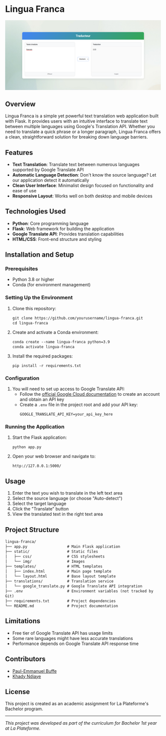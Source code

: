 # Lingua Franca

![Application Preview](static/img/result.png)
## Overview

Lingua Franca is a simple yet powerful text translation web application built with Flask. It provides users with an intuitive interface to translate text between multiple languages using Google's Translation API. Whether you need to translate a quick phrase or a longer paragraph, Lingua Franca offers a clean, straightforward solution for breaking down language barriers.

## Features

- **Text Translation**: Translate text between numerous languages supported by Google Translate API
- **Automatic Language Detection**: Don't know the source language? Let our application detect it automatically
- **Clean User Interface**: Minimalist design focused on functionality and ease of use
- **Responsive Layout**: Works well on both desktop and mobile devices

## Technologies Used

- **Python**: Core programming language
- **Flask**: Web framework for building the application
- **Google Translate API**: Provides translation capabilities
- **HTML/CSS**: Front-end structure and styling

## Installation and Setup

### Prerequisites

- Python 3.8 or higher
- Conda (for environment management)

### Setting Up the Environment

1. Clone this repository:
   ```
   git clone https://github.com/yourusername/lingua-franca.git
   cd lingua-franca
   ```

2. Create and activate a Conda environment:
   ```
   conda create --name lingua-franca python=3.9
   conda activate lingua-franca
   ```

3. Install the required packages:
   ```
   pip install -r requirements.txt
   ```

### Configuration

1. You will need to set up access to Google Translate API:
   - Follow the [official Google Cloud documentation](https://cloud.google.com/translate/docs/setup) to create an account and obtain an API key
   - Create a `.env` file in the project root and add your API key:
     ```
     GOOGLE_TRANSLATE_API_KEY=your_api_key_here
     ```

### Running the Application

1. Start the Flask application:
   ```
   python app.py
   ```

2. Open your web browser and navigate to:
   ```
   http://127.0.0.1:5000/
   ```

## Usage

1. Enter the text you wish to translate in the left text area
2. Select the source language (or choose "Auto-detect")
3. Select the target language
4. Click the "Translate" button
5. View the translated text in the right text area

## Project Structure

```
lingua-franca/
├── app.py                  # Main Flask application
├── static/                 # Static files
│   ├── css/                # CSS stylesheets
│   └── img/                # Images
├── templates/              # HTML templates
│   ├── index.html          # Main page template
│   └── layout.html         # Base layout template
├── translations/           # Translation service
│   └── google_translate.py # Google Translate API integration
├── .env                    # Environment variables (not tracked by Git)
├── requirements.txt        # Project dependencies
└── README.md               # Project documentation
```

## Limitations

- Free tier of Google Translate API has usage limits
- Some rare languages might have less accurate translations
- Performance depends on Google Translate API response time

## Contributors

- [Paul-Emmanuel Buffe](https://github.com/Paul-Emmanuel-Buffe)
- [Khady Ndiaye](https://github.com/khady-ndiaye)

## License

This project is created as an academic assignment for La Plateforme's Bachelor program. 

---

*This project was developed as part of the curriculum for Bachelor 1st year at La Plateforme.*
